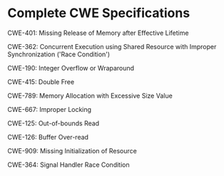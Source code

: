 

# Complete CWE Specifications

CWE-401: Missing Release of Memory after Effective Lifetime

CWE-362: Concurrent Execution using Shared Resource with Improper Synchronization ('Race Condition')

CWE-190: Integer Overflow or Wraparound

CWE-415: Double Free

CWE-789: Memory Allocation with Excessive Size Value

CWE-667: Improper Locking

CWE-125: Out-of-bounds Read

CWE-126: Buffer Over-read

CWE-909: Missing Initialization of Resource

CWE-364: Signal Handler Race Condition
